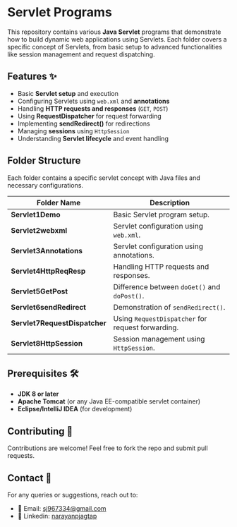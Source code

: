# **Servlet Programs**  

This repository contains various **Java Servlet** programs that demonstrate how to build dynamic web applications using Servlets. Each folder covers a specific concept of Servlets, from basic setup to advanced functionalities like session management and request dispatching.  

## **Features** ✨  
- Basic **Servlet setup** and execution  
- Configuring Servlets using `web.xml` and **annotations**  
- Handling **HTTP requests and responses** (`GET`, `POST`)  
- Using **RequestDispatcher** for request forwarding  
- Implementing **sendRedirect()** for redirections  
- Managing **sessions** using `HttpSession`  
- Understanding **Servlet lifecycle** and event handling

## **Folder Structure**  
Each folder contains a specific servlet concept with Java files and necessary configurations.

| Folder Name | Description |
|------------|------------|
| **Servlet1Demo** | Basic Servlet program setup. |
| **Servlet2webxml** | Servlet configuration using `web.xml`. |
| **Servlet3Annotations** | Servlet configuration using annotations. |
| **Servlet4HttpReqResp** | Handling HTTP requests and responses. |
| **Servlet5GetPost** | Difference between `doGet()` and `doPost()`. |
| **Servlet6sendRedirect** | Demonstration of `sendRedirect()`. |
| **Servlet7RequestDispatcher** | Using `RequestDispatcher` for request forwarding. |
| **Servlet8HttpSession** | Session management using `HttpSession`. |

## **Prerequisites** 🛠️  
- **JDK 8 or later**  
- **Apache Tomcat** (or any Java EE-compatible servlet container)  
- **Eclipse/IntelliJ IDEA** (for development)  


## Contributing 🤝
Contributions are welcome! Feel free to fork the repo and submit pull requests.


## Contact  📩
For any queries or suggestions, reach out to:
- 📧 Email: sj967334@gmail.com
- 🔗 Linkedin: [narayanpjagtap](https://www.linkedin.com/in/narayanpjagtap/)
